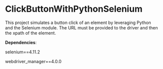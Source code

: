 # ClickButtonWithPythonSelenium

This project simulates a button click of an element by leveraging Python and the Selenium module. The URL must be provided to the driver and then the xpath of the element.

**Dependencies**: 

selenium==4.11.2

webdriver_manager==4.0.0
